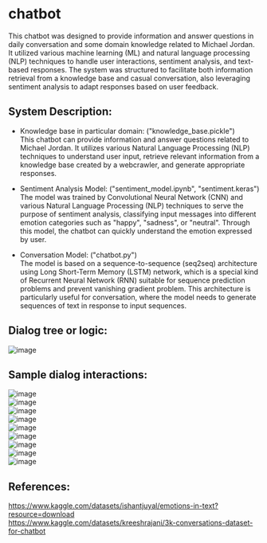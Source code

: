 # chatbot  
This chatbot was designed to provide information and answer questions in daily conversation and some domain knowledge related to Michael Jordan. It utilized various machine learning (ML) and natural language processing (NLP) techniques to handle user interactions, sentiment analysis, and text-based responses. The system was structured to facilitate both information retrieval from a knowledge base and casual conversation, also leveraging sentiment analysis to adapt responses based on user feedback.

## System Description:    
- Knowledge base in particular domain: ("knowledge_base.pickle")    
This chatbot can provide information and answer questions related to Michael Jordan. It utilizes various Natural Language Processing (NLP) techniques to understand user input, retrieve relevant information from a knowledge base created by a webcrawler, and generate appropriate responses.       
  
- Sentiment Analysis Model: ("sentiment_model.ipynb", "sentiment.keras")    
The model was trained by Convolutional Neural Network (CNN) and various Natural Language Processing (NLP) techniques to serve the purpose of sentiment analysis, classifying input messages into different emotion categories such as "happy", "sadness", or "neutral". Through this model, the chatbot can quickly understand the emotion expressed by user.   

- Conversation Model: ("chatbot.py")    
The model is based on a sequence-to-sequence (seq2seq) architecture using Long Short-Term Memory (LSTM) network, which is a special kind of Recurrent Neural Network (RNN) suitable for sequence prediction problems and prevent vanishing gradient problem. This architecture is particularly useful for conversation, where the model needs to generate sequences of text in response to input sequences.   

## Dialog tree or logic:
![image](https://github.com/JesseLee62/img-storage/blob/master/chatbot/dialog.jpg)   

## Sample dialog interactions:
![image](https://github.com/JesseLee62/img-storage/blob/master/chatbot/1.jpg)   
![image](https://github.com/JesseLee62/img-storage/blob/master/chatbot/2.jpg)   
![image](https://github.com/JesseLee62/img-storage/blob/master/chatbot/3.jpg)   
![image](https://github.com/JesseLee62/img-storage/blob/master/chatbot/4.jpg)   
![image](https://github.com/JesseLee62/img-storage/blob/master/chatbot/5.jpg)   
![image](https://github.com/JesseLee62/img-storage/blob/master/chatbot/6.jpg)   
![image](https://github.com/JesseLee62/img-storage/blob/master/chatbot/7.jpg)   
![image](https://github.com/JesseLee62/img-storage/blob/master/chatbot/8.jpg)   
![image](https://github.com/JesseLee62/img-storage/blob/master/chatbot/9-exit.jpg)   

## References: 
https://www.kaggle.com/datasets/ishantjuyal/emotions-in-text?resource=download     
https://www.kaggle.com/datasets/kreeshrajani/3k-conversations-dataset-for-chatbot   
